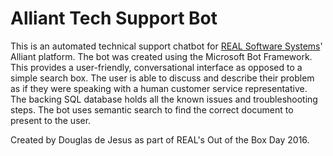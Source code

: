 # Alliant Tech Support Bot

This is an automated technical support chatbot for [REAL Software Systems](http://www.realsoftwaresystems.com/)' Alliant platform. The bot was created using the Microsoft Bot Framework. This provides a user-friendly, conversational interface as opposed to a simple search box. The user is able to discuss and describe their problem as if they were speaking with a human customer service representative. The backing SQL database holds all the known issues and troubleshooting steps. The bot uses semantic search to find the correct document to present to the user.

Created by Douglas de Jesus as part of REAL's Out of the Box Day 2016.
